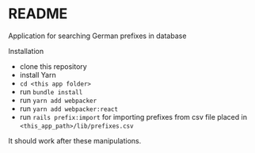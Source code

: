 # README
Application for searching German prefixes in database

Installation 

* clone this repository
* install Yarn 
* `cd <this app folder>`
* run `bundle install`
* run `yarn add webpacker`
* run `yarn add webpacker:react` 
* run `rails prefix:import` for importing prefixes from csv file placed in `<this_app_path>/lib/prefixes.csv`

It should work after these manipulations. 
 
